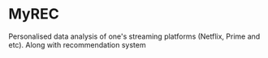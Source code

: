 # MyREC
Personalised data analysis of one's streaming platforms (Netflix, Prime and etc). Along with recommendation system
